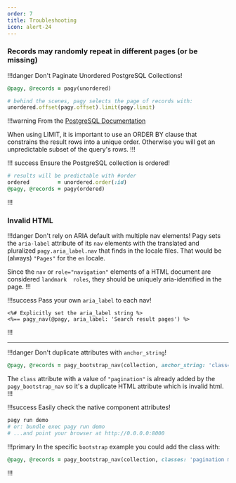 ```yaml
---
order: 7
title: Troubleshooting
icon: alert-24
---
```


### Records may randomly repeat in different pages (or be missing)

!!!danger Don't Paginate Unordered PostgreSQL Collections!

```rb
@pagy, @records = pagy(unordered)

# behind the scenes, pagy selects the page of records with: 
unordered.offset(pagy.offset).limit(pagy.limit)
```

!!!warning From the [PostgreSQL Documentation](https://www.postgresql.org/docs/16/queries-limit.html#:~:text=When%20using%20LIMIT,ORDER%20BY)

When using LIMIT, it is important to use an ORDER BY clause that constrains the result rows into a unique order. Otherwise you
will get an unpredictable subset of the query's rows.
!!!

!!! success Ensure the PostgreSQL collection is ordered!

```rb
# results will be predictable with #order
ordered         = unordered.order(:id)
@pagy, @records = pagy(ordered)
```

!!!

### Invalid HTML

!!!danger Don't rely on ARIA default with multiple nav elements!
Pagy sets the `aria-label` attribute of its `nav` elements with the translated and pluralized `pagy.aria_label.nav` that finds in
the locale files. That would be (always) `"Pages"` for the `en` locale.

Since the `nav` or `role="navigation"` elements of a HTML document are considered `landmark  roles`, they
should be uniquely aria-identified in the page.
!!!

!!!success Pass your own `aria_label` to each nav!

```erb
<%# Explicitly set the aria_label string %> 
<%== pagy_nav(@pagy, aria_label: 'Search result pages') %>
```

!!!
<hr>

!!!danger Don't duplicate attributes with `anchor_string`!

```ruby
@pagy, @records = pagy_bootstrap_nav(collection, anchor_string: 'class="my-class"')
```

The `class` attribute with a value of `"pagination"` is already added by the `pagy_bootstrap_nav` so it's a duplicate HTML
attribute which is invalid html.
!!!  

!!!success Easily check the native component attributes!

```sh
pagy run demo
# or: bundle exec pagy run demo
# ...and point your browser at http://0.0.0.0:8000
```

!!!primary
In the specific `bootstrap` example you could add the class with:

```ruby
@pagy, @records = pagy_bootstrap_nav(collection, classes: 'pagination my-class')
```

!!!
